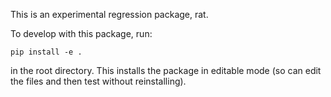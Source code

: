 This is an experimental regression package, rat.

To develop with this package, run:

```
pip install -e .
```

in the root directory. This installs the package in editable mode (so can edit
the files and then test without reinstalling).